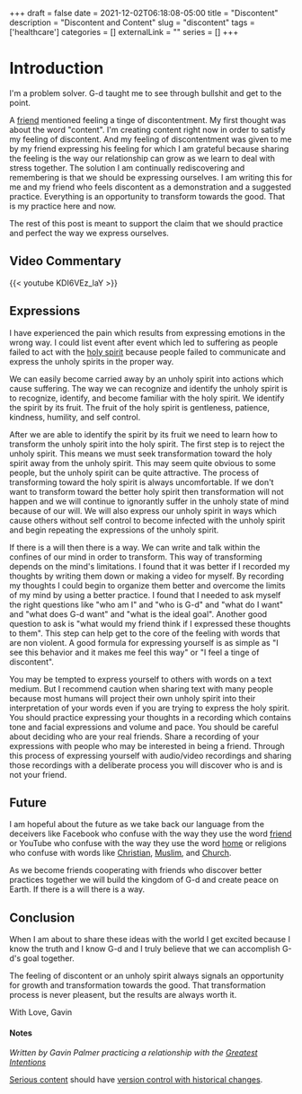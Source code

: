 +++ 
draft = false
date = 2021-12-02T06:18:08-05:00
title = "Discontent"
description = "Discontent and Content"
slug = "discontent" 
tags = ['healthcare']
categories = []
externalLink = ""
series = []
+++

# Introduction

I'm a problem solver.  G-d taught me to see through bullshit and get to the point.

A [friend](/posts/truth#friend) mentioned feeling a tinge of discontentment.  My first thought was about the word "content".  I'm creating content right now in order to satisfy my feeling of discontent.  And my feeling of discontentment was given to me by my friend expressing his feeling for which I am grateful because sharing the feeling is the way our relationship can grow as we learn to deal with stress together.  The solution I am continually rediscovering and remembering is that we should be expressing ourselves.  I am writing this for me and my friend who feels discontent as a demonstration and a suggested practice.  Everything is an opportunity to transform towards the good.  That is my practice here and now.

The rest of this post is meant to support the claim that we should practice and perfect the way we express ourselves.

## Video Commentary

{{< youtube KDI6VEz_laY >}}

## Expressions

I have experienced the pain which results from expressing emotions in the wrong way.  I could list event after event which led to suffering as people failed to act with the [holy spirit](/posts/truth#holy-spirit) because people failed to communicate and express the unholy spirits in the proper way.

We can easily become carried away by an unholy spirit into actions which cause suffering.  The way we can recognize and identify the unholy spirit is to recognize, identify, and become familiar with the holy spirit.  We identify the spirit by its fruit.  The fruit of the holy spirit is gentleness, patience, kindness, humility, and self control.

After we are able to identify the spirit by its fruit we need to learn how to transform the unholy spirit into the holy spirit.  The first step is to reject the unholy spirit.  This means we must seek transformation toward the holy spirit away from the unholy spirit.  This may seem quite obvious to some people, but the unholy spirit can be quite attractive.  The process of transforming toward the holy spirit is always uncomfortable.  If we don't want to transform toward the better holy spirit then transformation will not happen and we will continue to ignorantly suffer in the unholy state of mind because of our will.  We will also express our unholy spirit in ways which cause others without self control to become infected with the unholy spirit and begin repeating the expressions of the unholy spirit.

If there is a will then there is a way.  We can write and talk within the confines of our mind in order to transform.  This way of transforming depends on the mind's limitations.  I found that it was better if I recorded my thoughts by writing them down or making a video for myself.  By recording my thoughts I could begin to organize them better and overcome the limits of my mind by using a better practice.  I found that I needed to ask myself the right questions like "who am I" and "who is G-d" and "what do I want" and "what does G-d want" and "what is the ideal goal".  Another good question to ask is "what would my friend think if I expressed these thoughts to them".  This step can help get to the core of the feeling with words that are non violent.  A good formula for expressing yourself is as simple as "I see this behavior and it makes me feel this way" or "I feel a tinge of discontent".

You may be tempted to express yourself to others with words on a text medium.  But I recommend caution when sharing text with many people because most humans will project their own unholy spirit into their interpretation of your words even if you are trying to express the holy spirit.  You should practice expressing your thoughts in a recording which contains tone and facial expressions and volume and pace.  You should be careful about deciding who are your real friends.  Share a recording of your expressions with people who may be interested in being a friend.  Through this process of expressing yourself with audio/video recordings and sharing those recordings with a deliberate process you will discover who is and is not your friend.

## Future

I am hopeful about the future as we take back our language from the deceivers like Facebook who confuse with the way they use the word [friend](/posts/truth#friend) or YouTube who confuse with the way they use the word [home](/posts/truth#home) or religions who confuse with words like [Christian](/posts/truth#christian), [Muslim](/posts/truth#muslim), and [Church](/posts/truth#church).

As we become friends cooperating with friends who discover better practices together we will build the kingdom of G-d and create peace on Earth.  If there is a will there is a way.

## Conclusion

When I am about to share these ideas with the world I get excited because I know the truth and I know G-d and I truly believe that we can accomplish G-d's goal together.

The feeling of discontent or an unholy spirit always signals an opportunity for growth and transformation towards the good.  That transformation process is never pleasent, but the results are always worth it.

With Love, Gavin

#### Notes

*Written by Gavin Palmer practicing a relationship with the [Greatest Intentions](/posts/helping-the-greatest-intentions)*

[Serious content](/posts/content-creation) should have [version control with historical changes](https://github.com/heroLFG/hugo-herolfg-site/commits/dev/content/posts/signals.md).

